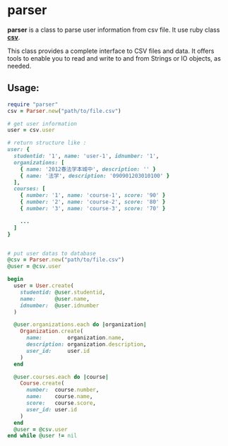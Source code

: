 # parser

**parser** is a class to parse user information from csv file.
It use ruby class **[csv](http://ruby-doc.org/stdlib-1.9.2/libdoc/csv/rdoc/CSV.html)**.

This class provides a complete interface to CSV files and data. It offers tools to enable you to read and write to and from Strings or IO objects, as needed.

## Usage:

```ruby
require "parser"
csv = Parser.new("path/to/file.csv")

# get user information
user = csv.user

# return structure like :
user: { 
  studentid: '1', name: 'user-1', idnumber: '1',
  organizations: [
    { name: '2012春法学本城中', description: '' } 
    { name: '法学', description: '090901203010100' } 
  ],
  courses: [
    { number: '1', name: 'course-1', score: '90' } 
    { number: '2', name: 'course-2', score: '80' } 
    { number: '3', name: 'course-3', score: '70' } 

    ...
  ]
}


# put user datas to database 
@csv = Parser.new("path/to/file.csv")
@user = @csv.user

begin 
  user = User.create(
    studentid: @user.studentid,
    name:      @user.name,
    idnumber:  @user.idnumber
  )

  @user.organizations.each do |organization|
    Organization.create(
      name:        organization.name,
      description: organization.description,
      user_id:     user.id
    )
  end

  @user.courses.each do |course|
    Course.create(
      number:  course.number,
      name:    course.name,
      score:   course.score,
      user_id: user.id
    )
  end
  @user = @csv.user
end while @user != nil
```
